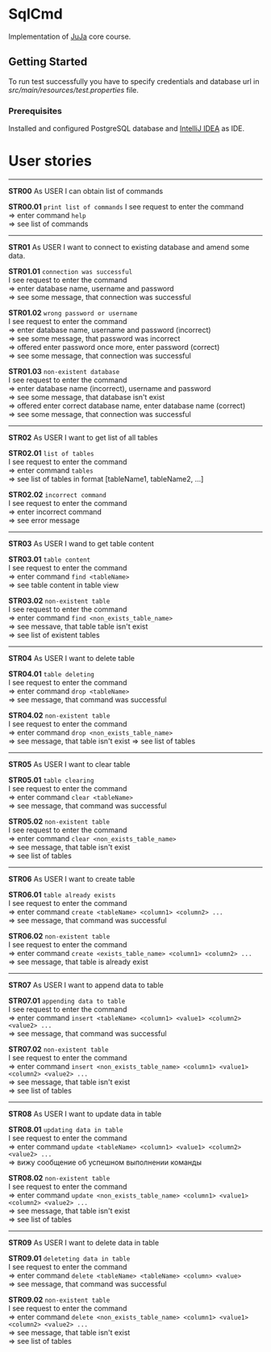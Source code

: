 # SqlCmd

Implementation of [JuJa](https://juja.com.ua/) core course.

## Getting Started

To run test successfully you have to specify credentials and database url in _src/main/resources/test.properties_ file.

### Prerequisites

Installed and configured PostgreSQL database and [IntelliJ IDEA](https://www.jetbrains.com/idea/) as IDE.

# User stories

------

**STR00** As USER I can obtain list of commands

**STR00.01** ```print list of commands``` 
    I see request to enter the command  
        => enter command ```help```  
        => see list of commands

------

**STR01** As USER I want to connect to existing database and amend some data.

**STR01.01** ```connection was successful```  
    I see request to enter the command  
        => enter database name, username and password  
        => see some message, that connection was successful  
        
**STR01.02** ```wrong password or username```  
    I see request to enter the command  
        => enter database name, username and password (incorrect)  
        => see some message, that password was incorrect  
        => offered enter password once more, enter password (correct)  
        => see some message, that connection was successful  
        
**STR01.03** ```non-existent database```  
    I see request to enter the command  
        => enter database name (incorrect), username and password  
        => see some message, that database isn't exist  
        => offered enter correct database name, enter database name (correct)    
        => see some message, that connection was successful   

------
        
**STR02** As USER I want to get list of all tables  

**STR02.01** ```list of tables```  
    I see request to enter the command  
        => enter command ```tables```  
        => see list of tables in format [tableName1, tableName2, ...]  

**STR02.02** ```incorrect command```  
    I see request to enter the command  
        => enter incorrect command  
        => see error message  
        
------
        
**STR03** As USER I wand to get table content  

**STR03.01** ```table content```  
    I see request to enter the command  
        => enter command ```find <tableName>```  
        => see table content in table view  
        
        
**STR03.02** ```non-existent table```  
    I see request to enter the command  
        => enter command ```find <non_exists_table_name>```  
        => see messave, that table table isn't exist  
        => see list of existent tables  
 
------

**STR04** As USER I want to delete table  

**STR04.01** ```table deleting```  
    I see request to enter the command  
        => enter command ```drop <tableName>```  
        => see message, that command was successful
        
**STR04.02** ```non-existent table```  
    I see request to enter the command  
        => enter command ```drop <non_exists_table_name>```  
        => see message, that table isn't exist
        => see list of tables  
        
------

**STR05** As USER I want to clear table  

**STR05.01** ```table clearing```  
    I see request to enter the command  
        => enter command ```clear <tableName>```  
        => see message, that command was successful  
        
**STR05.02** ```non-existent table```  
    I see request to enter the command  
        => enter command ```clear <non_exists_table_name>```  
        => see message, that table isn't exist  
        => see list of tables  
        
------ 

**STR06** As USER I want to create table  

**STR06.01** ```table already exists```  
    I see request to enter the command  
        => enter command ```create <tableName> <column1> <column2> ...```  
        => see message, that command was successful  
        
**STR06.02** ```non-existent table```  
    I see request to enter the command  
        => enter command ```create <exists_table_name> <column1> <column2> ...```  
        => see message, that table is already exist  
        
------ 

**STR07** As USER I want to append data to table  

**STR07.01** ```appending data to table```  
    I see request to enter the command  
        => enter command ```insert <tableName> <column1> <value1> <column2> <value2> ...```  
        => see message, that command was successful  
        
**STR07.02** ```non-existent table```  
    I see request to enter the command  
        => enter command ```insert <non_exists_table_name> <column1> <value1> <column2> <value2> ...```     
        => see message, that table isn't exist  
        => see list of tables  
        
------   

**STR08** As USER I want to update data in table  

**STR08.01** ```updating data in table```  
    I see request to enter the command  
        => enter command ```update <tableName> <column1> <value1> <column2> <value2> ...```  
        => вижу сообщение об успешном выполнении команды  
        
**STR08.02** ```non-existent table```  
    I see request to enter the command  
        => enter command ```update <non_exists_table_name> <column1> <value1> <column2> <value2> ...```    
        => see message, that table isn't exist  
        => see list of tables  
        
------   

**STR09** As USER I want to delete data in table  

**STR09.01** ```deleteting data in table```  
    I see request to enter the command  
        => enter command ```delete <tableName> <tableName> <column> <value>```  
        => see message, that command was successful  
        
**STR09.02** ```non-existent table```  
    I see request to enter the command  
        => enter command ```delete <non_exists_table_name> <column1> <value1> <column2> <value2> ...```    
        => see message, that table isn't exist  
        => see list of tables  
       

